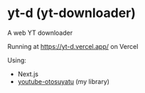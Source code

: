 # yt-d (yt-downloader)

A web YT downloader

Running at https://yt-d.vercel.app/ on Vercel

Using:

- Next.js
- [youtube-otosuyatu](https://github.com/owatu/youtube-otosuyatu) (my library)

